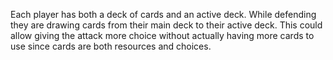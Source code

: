 Each player has both a deck of cards and an active deck. While defending they are drawing cards from their main deck to their active deck. 
This could allow giving the attack more choice without actually having more cards to use since cards are both resources and choices.
